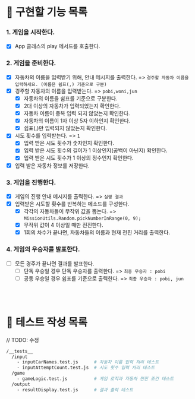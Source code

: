 # 📄 구현할 기능 목록

### 1. **게임을 시작한다.**

- [x] App 클래스의 play 메서드를 호출한다.

### 2. **게임을 준비한다.**

- [x] 자동차의 이름을 입력받기 위해, 안내 메시지를 출력한다. => `경주할 자동차 이름을 입력하세요. (이름은 쉼표(,) 기준으로 구분)`
- [x] 경주할 자동차의 이름을 입력받는다. => `pobi,woni,jun`
  - [x] 자동차의 이름을 쉼표를 기준으로 구분한다.
  - [x] 2대 이상의 자동차가 입력되었는지 확인한다.
  - [x] 자동차 이름이 중복 입력 되지 않았는지 확인한다.
  - [x] 자동차의 이름이 1자 이상 5자 이하인지 확인한다.
  - [x] 쉼표(,)만 입력되지 않았는지 확인한다.
- [x] 시도 횟수를 입력받는다. => `1`
  - [x] 입력 받은 시도 횟수가 숫자인지 확인한다.
  - [x] 입력 받은 시도 횟수의 길이가 1 이상인지(공백이 아닌지) 확인한다.
  - [x] 입력 받은 시도 횟수가 1 이상의 정수인지 확인한다.
- [x] 입력 받은 자동차 정보를 저장한다.

### 3. **게임을 진행한다.**

- [x] 게임의 진행 안내 메시지를 출력한다. => `실행 결과`
- [x] 입력받은 시도할 횟수를 반복하는 메소드를 구성한다.
  - [x] 각각의 자동차들이 무작위 값을 뽑는다. => `MissionUtils.Random.pickNumberInRange(0, 9);`
  - [x] 무작위 값이 4 이상일 때만 전진한다.
  - [x] 1회의 차수가 끝나면, 자동차들의 이름과 현재 전진 거리를 출력한다.

### 4. **게임의 우승자를 발표한다.**

- [ ] 모든 경주가 끝나면 결과를 발표한다.
  - [ ] 단독 우승일 경우 단독 우승자를 출력한다. => `최종 우승자 : pobi`
  - [ ] 공동 우승일 경우 쉼표를 기준으로 출력한다. => `최종 우승자 : pobi, jun`

<br />
<br />

# 💯 테스트 작성 목록

// TODO: 수정

```bash
/__tests__
  /input
    - inputCarNames.test.js      # 자동차 이름 입력 처리 테스트
    - inputAttemptCount.test.js  # 시도 횟수 입력 처리 테스트
  /game
    - gameLogic.test.js          # 게임 로직과 자동차 전진 조건 테스트
  /output
    - resultDisplay.test.js      # 결과 출력 테스트
```

